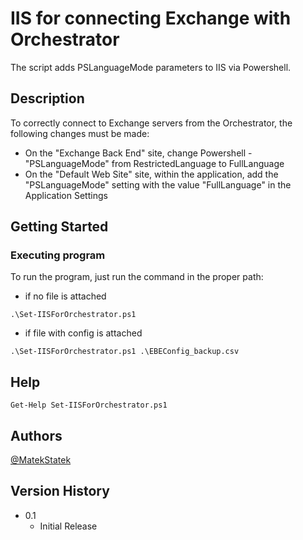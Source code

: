 # IIS for connecting Exchange with Orchestrator

The script adds PSLanguageMode parameters to IIS via Powershell.

## Description

To correctly connect to Exchange servers from the Orchestrator, the following changes must be made:
* On the "Exchange Back End" site, change Powershell - "PSLanguageMode" from RestrictedLanguage to FullLanguage
* On the "Default Web Site" site, within the application, add the "PSLanguageMode" setting with the value "FullLanguage" in the Application Settings

## Getting Started

### Executing program

To run the program, just run the command in the proper path:

* if no file is attached
```
.\Set-IISForOrchestrator.ps1
```

* if file with config is attached
```
.\Set-IISForOrchestrator.ps1 .\EBEConfig_backup.csv
```



## Help

```
Get-Help Set-IISForOrchestrator.ps1
```

## Authors

[@MatekStatek](https://twitter.com/matekstatek)

## Version History

* 0.1
    * Initial Release
